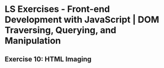 # LS Exercises - Front-end Development with JavaScript | DOM Traversing, Querying, and Manipulation

## Exercise 10: HTML Imaging
